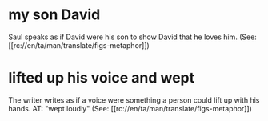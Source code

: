 # my son David

Saul speaks as if David were his son to show David that he loves him. (See: [[rc://en/ta/man/translate/figs-metaphor]])

# lifted up his voice and wept

The writer writes as if a voice were something a person could lift up with his hands. AT: "wept loudly" (See: [[rc://en/ta/man/translate/figs-metaphor]])